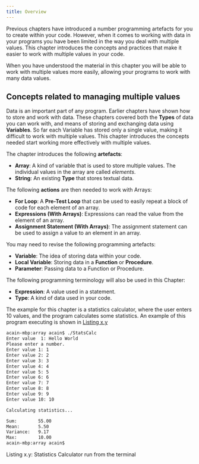 ```yaml
---
title: Overview
---
```


Previous chapters have introduced a number programming artefacts for you to create within your code. However, when it comes to working with data in your programs you have been limited in the way you deal with multiple values. This chapter introduces the concepts and practices that make it easier to work with multiple values in your code.

When you have understood the material in this chapter you will be able to work with multiple values more easily, allowing your programs to work with many data values.

## Concepts related to managing multiple values

Data is an important part of any program. Earlier chapters have shown how to store and work with data. These chapters covered both the **Types** of data you can work with, and means of storing and exchanging data using **Variables**. So far each Variable has stored only a single value, making it difficult to work with multiple values. This chapter introduces the concepts needed start working more effectively with multiple values.

The chapter introduces the following **artefacts**:

- **Array**: A kind of variable that is used to store multiple values. The individual values in the array are called *elements*.
- **String**: An existing **Type** that stores textual data.

The following **actions** are then needed to work with Arrays:

- **For Loop**: A **Pre-Test Loop** that can be used to easily repeat a block of code for each element of an array.
- **Expressions (With Arrays)**: Expressions can read the value from the element of an array.
- **Assignment Statement (With Arrays)**: The assignment statement can be used to assign a value to an element in an array.

You may need to revise the following programming artefacts:

- **Variable**: The idea of storing data within your code.
- **Local Variable**: Storing data in a **Function** or **Procedure**.
- **Parameter**: Passing data to a Function or Procedure.

The following programming terminology will also be used in this Chapter:

- **Expression**: A value used in a statement.
- **Type**: A kind of data used in your code.

The example for this chapter is a statistics calculator, where the user enters 10 values, and the program calculates some statistics. An example of this program executing is shown in [Listing x.y](#ListingStatsCalculatorTerminalRun)


<a id="ListingStatsCalculatorTerminalRun"></a>

```bash
acain-mbp:array acain$ ./StatsCalc
Enter value  1: Hello World
Please enter a number.
Enter value 1: 1
Enter value 2: 2
Enter value 3: 3
Enter value 4: 4
Enter value 5: 5
Enter value 6: 6
Enter value 7: 7
Enter value 8: 8
Enter value 9: 9
Enter value 10: 10

Calculating statistics...

Sum:        55.00
Mean:       5.50
Variance:   9.17
Max:        10.00
acain-mbp:array acain$
```
<div class="caption"><span class="caption-figure-nbr">Listing x.y: </span>Statistics Calculator run from the terminal</div>